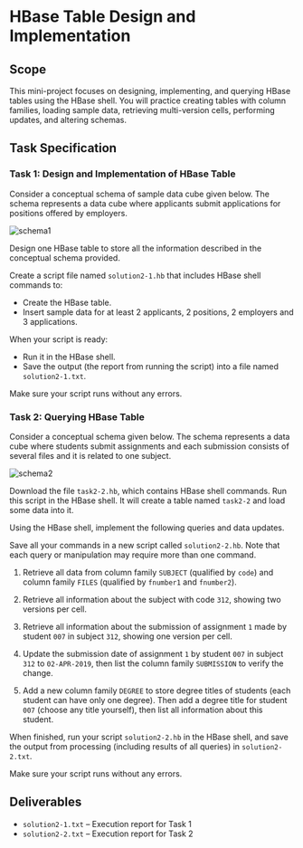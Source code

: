 # HBase Table Design and Implementation

## Scope
This mini-project focuses on designing, implementing, and querying HBase tables using the HBase shell. You will practice creating tables with column families, loading sample data, retrieving multi-version cells, performing updates, and altering schemas.

## Task Specification
### Task 1: Design and Implementation of HBase Table
Consider a conceptual schema of sample data cube given below. The schema represents a data cube where applicants submit applications for positions offered by employers.

![schema1](schema1.png)

Design one HBase table to store all the information described in the conceptual schema provided.

Create a script file named `solution2-1.hb` that includes HBase shell commands to:
* Create the HBase table.
* Insert sample data for at least 2 applicants, 2 positions, 2 employers and 3 applications.

When your script is ready:
* Run it in the HBase shell.
* Save the output (the report from running the script) into a file named `solution2-1.txt`.

Make sure your script runs without any errors.

### Task 2: Querying HBase Table 
Consider a conceptual schema given below. The schema represents a data cube where students submit assignments and each submission consists of several files and it is related to one subject.

![schema2](schema2.png)

Download the file `task2-2.hb`, which contains HBase shell commands. Run this script in the HBase shell. It will create a table named `task2-2` and load some data into it.

Using the HBase shell, implement the following queries and data updates.

Save all your commands in a new script called `solution2-2.hb`. Note that each query or manipulation may require more than one command.

1. Retrieve all data from column family `SUBJECT` (qualified by `code`) and column family `FILES` (qualified by `fnumber1` and `fnumber2`).

2. Retrieve all information about the subject with code `312`, showing two versions per cell.

3. Retrieve all information about the submission of assignment `1` made by student `007` in subject `312`, showing one version per cell.

4. Update the submission date of assignment `1` by student `007` in subject `312` to `02-APR-2019`, then list the column family `SUBMISSION` to verify the change.

5. Add a new column family `DEGREE` to store degree titles of students (each student can have only one degree). Then add a degree title for student `007` (choose any title yourself), then list all information about this student.

When finished, run your script `solution2-2.hb` in the HBase shell, and save the output from processing (including results of all queries) in `solution2-2.txt`.

Make sure your script runs without any errors.

## Deliverables
- `solution2-1.txt` – Execution report for Task 1  
- `solution2-2.txt` – Execution report for Task 2